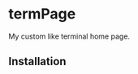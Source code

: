 # termPage

My custom like terminal home page.

## Installation

<!--
"Ankara"              # city name
"~Eiffel+tower"       # any location (+ for spaces)
"Москва"              # Unicode name of any location in any language
"esb"                 # airport code (3 letters)
"@stackoverflow.com"  # domain name
"06800"               # area codes
"-78.46,106.79"       # GPS coordinates
 -->